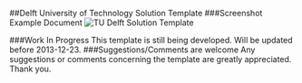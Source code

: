 ##Delft University of Technology Solution Template
###Screenshot Example Document
![TU Delft Solution Template](https://raw.github.com/MartinRogalla/TUDelft-SolutionTemplate/master/screenshot.png)

###Work In Progress
This template is still being developed. Will be updated before 2013-12-23.
###Suggestions/Comments are welcome
Any suggestions or comments concerning the template are greatly appreciated. Thank you.
